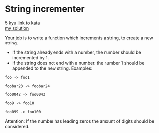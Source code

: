 # String incrementer
5 kyu
[link to kata](https://www.codewars.com/kata/54a91a4883a7de5d7800009c/train/javascript)
<br>
[my solution](./kata.js)

Your job is to write a function which increments a string, to create a new string.

- If the string already ends with a number, the number should be incremented by 1.
- If the string does not end with a number. the number 1 should be appended to the new string.
Examples:
```
foo -> foo1

foobar23 -> foobar24

foo0042 -> foo0043

foo9 -> foo10

foo099 -> foo100
```
Attention: If the number has leading zeros the amount of digits should be considered.